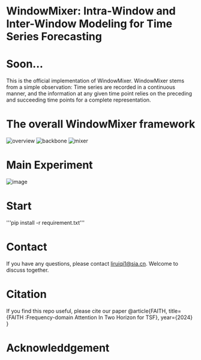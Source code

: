 # WindowMixer: Intra-Window and Inter-Window Modeling for Time Series Forecasting
# Soon...
This is the official implementation of WindowMixer. WindowMixer stems from a simple observation: Time series are recorded in a continuous manner, and the information at any given time point relies on the preceding and succeeding time points for a complete representation.
# The overall WindowMixer framework
![overview](https://github.com/user-attachments/assets/3ee84f7c-33ba-4f00-8e1b-3f25788538a3)
![backbone](https://github.com/user-attachments/assets/05c69b85-0dcc-4ccd-9f88-221aa3e1658f)
![mixer](https://github.com/user-attachments/assets/2502deef-f8d7-41e9-9946-575ee7153296)

# Main Experiment
![image](https://github.com/user-attachments/assets/abf3ea74-b451-45cc-9d8c-c76fa4b56cda)

# Start
'''pip install -r requirement.txt'''
# Contact
If you have any questions, please contact liruiqi1@sia.cn. Welcome to discuss together.

# Citation
If you find this repo useful, please cite our paper
@article{FAITH,
  title={FAITH :Frequency-domain Attention In Two Horizon for TSF},
  year={2024}
}
# Acknowleddgement
